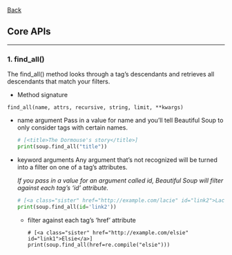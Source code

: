 [Back](README.md)

## Core APIs

<hr>

### 1. find_all()

The find_all() method looks through a tag’s descendants and retrieves all descendants that match your filters.

- Method signature

```
find_all(name, attrs, recursive, string, limit, **kwargs)
```

- name argument
  Pass in a value for name and you’ll tell Beautiful Soup to only consider tags with certain names.

  ```python
  # [<title>The Dormouse's story</title>]
  print(soup.find_all("title"))
  ```

- keyword arguments
  Any argument that’s not recognized will be turned into a filter on one of a tag’s attributes.

  _If you pass in a value for an argument called id, Beautiful Soup will filter against each tag’s ‘id’ attribute._

  ```python
  # [<a class="sister" href="http://example.com/lacie" id="link2">Lacie</a>]
  print(soup.find_all(id='link2'))
  ```

  - filter against each tag’s ‘href’ attribute

    ```
    # [<a class="sister" href="http://example.com/elsie" id="link1">Elsie</a>]
    print(soup.find_all(href=re.compile("elsie")))
    ```
